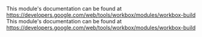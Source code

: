 This module's documentation can be found at https://developers.google.com/web/tools/workbox/modules/workbox-build
                                                                                                                                                                                                                                                                                                                                                                                                                                                                                                                                                                                                                                                                                                                                                                                                                                                                                                                                                                                                                                                                                                                                                                                                                                                                                                                                                                                                                                                                                                                                                                                                                                                                                                                                                                                                                                                                                                                                                                                                                                                                                      This module's documentation can be found at https://developers.google.com/web/tools/workbox/modules/workbox-build
